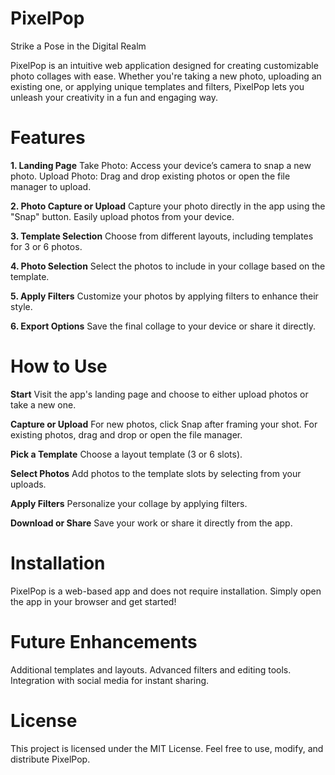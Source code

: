 # PixelPop
Strike a Pose in the Digital Realm

PixelPop is an intuitive web application designed for creating customizable photo collages with ease. Whether you're taking a new photo, uploading an existing one, or applying unique templates and filters, PixelPop lets you unleash your creativity in a fun and engaging way.

# Features

**1. Landing Page**
Take Photo: Access your device’s camera to snap a new photo.
Upload Photo: Drag and drop existing photos or open the file manager to upload.

**2. Photo Capture or Upload**
Capture your photo directly in the app using the "Snap" button.
Easily upload photos from your device.

**3. Template Selection**
Choose from different layouts, including templates for 3 or 6 photos.

**4. Photo Selection**
Select the photos to include in your collage based on the template.

**5. Apply Filters**
Customize your photos by applying filters to enhance their style.

**6. Export Options**
Save the final collage to your device or share it directly.


# How to Use

**Start**
Visit the app's landing page and choose to either upload photos or take a new one.

**Capture or Upload**
For new photos, click Snap after framing your shot.
For existing photos, drag and drop or open the file manager.

**Pick a Template**
Choose a layout template (3 or 6 slots).

**Select Photos**
Add photos to the template slots by selecting from your uploads.

**Apply Filters**
Personalize your collage by applying filters.

**Download or Share**
Save your work or share it directly from the app.


# Installation
PixelPop is a web-based app and does not require installation. Simply open the app in your browser and get started!

# Future Enhancements

Additional templates and layouts.
Advanced filters and editing tools.
Integration with social media for instant sharing.

# License
This project is licensed under the MIT License. Feel free to use, modify, and distribute PixelPop.
